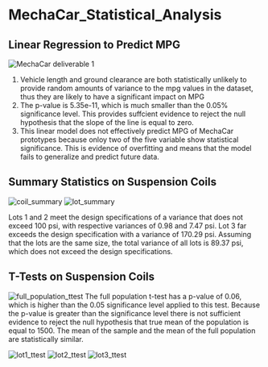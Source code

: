 # MechaCar_Statistical_Analysis

## Linear Regression to Predict MPG
![MechaCar deliverable 1](https://user-images.githubusercontent.com/86164867/135530659-c9246042-72c6-4714-8ad7-a6a5bd89304d.PNG)

1. Vehicle length and ground clearance are both statistically unlikely to provide random amounts of variance to the mpg values in the dataset, thus they are likely to have a significant impact on MPG
2. The p-value is 5.35e-11, which is much smaller than the 0.05% significance level. This provides suffcient evidence to reject the null hypothesis that the slope of the line is equal to zero.
3. This linear model does not effectively predict MPG of MechaCar prototypes because onloy two of the five variable show statistical significance. This is evidence of overfitting and means that the model fails to generalize and predict future data.

## Summary Statistics on Suspension  Coils
![coil_summary](https://user-images.githubusercontent.com/86164867/135538934-46cb5e3b-84df-46db-95af-ec47c05ae21c.PNG)
![lot_summary](https://user-images.githubusercontent.com/86164867/135538946-2b9d1091-82cf-472f-affa-82580397627e.PNG)

Lots 1 and 2 meet the design specifications of a variance that does not exceed 100 psi, with respective variances of 0.98 and 7.47 psi. Lot 3 far exceeds the design specification with a variance of 170.29 psi.  Assuming that the lots are the same size, the total variance of all lots is 89.37 psi, which does not exceed the design specifications.

## T-Tests on Suspension Coils
![full_population_ttest](https://user-images.githubusercontent.com/86164867/135669131-4bd1a9b8-5a77-4519-b94c-dc617accf916.PNG)
The full population t-test has a p-value of 0.06, which is higher than the 0.05 significance level applied to this test. Because the p-value is greater than the significance level there is not sufficient evidence to reject the null hypothesis that true mean of the population is equal to 1500.  The mean of the sample and the mean of the full population are statistically similar.

![lot1_ttest](https://user-images.githubusercontent.com/86164867/135674645-1ee3cb9d-e732-4474-9b74-429e35bc2d55.PNG)
![lot2_ttest](https://user-images.githubusercontent.com/86164867/135674649-a2b66029-a0a0-4a10-b6ed-6fd383bddc80.PNG)
![lot3_ttest](https://user-images.githubusercontent.com/86164867/135674651-304d5b99-5e94-423f-8725-fc4bf6aab95b.PNG)
